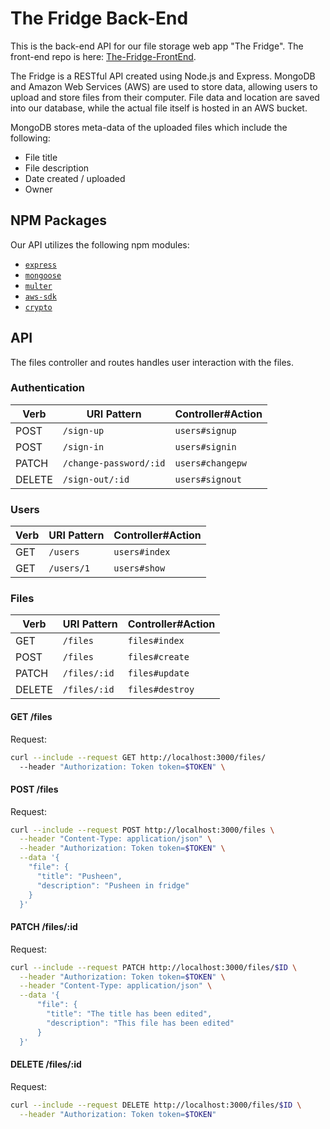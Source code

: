 # The Fridge Back-End

This is the back-end API for our file storage web app "The Fridge". The front-end
repo is here:  [The-Fridge-FrontEnd](https://github.com/macaroni-squad/the-fridge-frontend).

The Fridge is a RESTful API created using Node.js and Express. MongoDB and Amazon
Web Services (AWS) are used to store data, allowing users to upload and store files from their
computer. File data and location are saved into our database, while the actual
file itself is hosted in an AWS bucket.

MongoDB stores meta-data of the uploaded files which include the following:
* File title
* File description
* Date created / uploaded
* Owner

## NPM Packages

Our API utilizes the following npm modules:
* [`express`](https://www.npmjs.com/package/express)
* [`mongoose`](https://www.npmjs.com/package/mongoose)
* [`multer`](https://www.npmjs.com/package/multer)
* [`aws-sdk`](https://www.npmjs.com/package/aws-sdk)
* [`crypto`](https://www.npmjs.com/package/crypto)

## API

The files controller and routes handles user interaction with the files.

### Authentication

| Verb   | URI Pattern            | Controller#Action |
|--------|------------------------|-------------------|
| POST   | `/sign-up`             | `users#signup`    |
| POST   | `/sign-in`             | `users#signin`    |
| PATCH  | `/change-password/:id` | `users#changepw`  |
| DELETE | `/sign-out/:id`        | `users#signout`   |

### Users

| Verb | URI Pattern | Controller#Action |
|------|-------------|-------------------|
| GET  | `/users`    | `users#index`     |
| GET  | `/users/1`  | `users#show`      |

### Files

| Verb   | URI Pattern   | Controller#Action |
|--------|---------------|-------------------|
| GET    | `/files`      | `files#index`     |
| POST   | `/files`      | `files#create`    |
| PATCH  | `/files/:id`  | `files#update`    |
| DELETE | `/files/:id`  | `files#destroy`   |

#### GET /files

Request:

```sh
curl --include --request GET http://localhost:3000/files/
  --header "Authorization: Token token=$TOKEN" \
```



#### POST /files

Request:

```sh
curl --include --request POST http://localhost:3000/files \
  --header "Content-Type: application/json" \
  --header "Authorization: Token token=$TOKEN" \
  --data '{
    "file": {
      "title": "Pusheen",
      "description": "Pusheen in fridge"
    }
  }'
```

#### PATCH /files/:id

Request:

```sh
curl --include --request PATCH http://localhost:3000/files/$ID \
  --header "Authorization: Token token=$TOKEN" \
  --header "Content-Type: application/json" \
  --data '{
      "file": {
        "title": "The title has been edited",
        "description": "This file has been edited"
      }
  }'
```

#### DELETE /files/:id

Request:

```sh
curl --include --request DELETE http://localhost:3000/files/$ID \
  --header "Authorization: Token token=$TOKEN"
```
